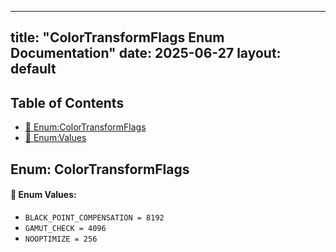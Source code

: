 <!-- Formatted by A³BS formatter.py -->
<!-- Generated by A³BS document.py -->
---
title: "ColorTransformFlags Enum Documentation"
date: 2025-06-27
layout: default
---

## Table of Contents
- [🔧 Enum:ColorTransformFlags](#enum-colortransformflags)
- [🔧 Enum:Values](#enum-values)
## Enum: ColorTransformFlags
#### 📝 Enum Values:
<a name="enum-values"></a>
  - `BLACK_POINT_COMPENSATION = 8192`
  - `GAMUT_CHECK = 4096`
  - `NOOPTIMIZE = 256`